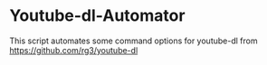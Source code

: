 # Youtube-dl-Automator
This script automates some command options for youtube-dl from https://github.com/rg3/youtube-dl

